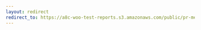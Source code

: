 ```yaml
---
layout: redirect
redirect_to: https://a8c-woo-test-reports.s3.amazonaws.com/public/pr-merge/44527/api/index.html
---
```

